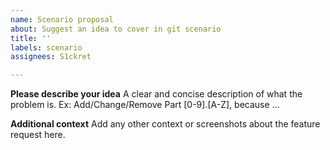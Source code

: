 ```yaml
---
name: Scenario proposal
about: Suggest an idea to cover in git scenario
title: ''
labels: scenario
assignees: S1ckret

---
```


**Please describe your idea**
A clear and concise description of what the problem is.
Ex: Add/Change/Remove Part [0-9].[A-Z], because ...

**Additional context**
Add any other context or screenshots about the feature request here.
